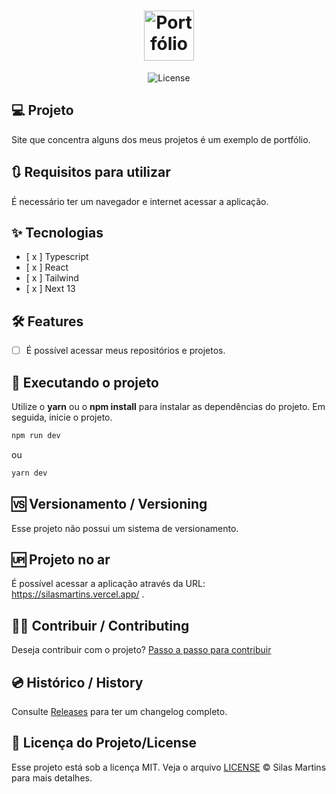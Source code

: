 <h1 align="center">
  <img alt="Portfólio" height="80" title="Portfólio" src="./public/favicon.ico" />
</h1>

<p align="center">
  <img alt="License" src="https://img.shields.io/github/license/silasfmartins/portfolio-exemplo">
</p>


## 💻 Projeto
Site que concentra alguns dos meus projetos é um exemplo de portfólio.

## 🔃 Requisitos para utilizar

É necessário ter um navegador e internet acessar a aplicação.

## ✨ Tecnologias

-   [ x ] Typescript
-   [ x ] React
-   [ x ] Tailwind
-   [ x ] Next 13

## :hammer_and_wrench: Features 

-   [ ] É possível acessar meus repositórios e projetos.


## 📲 Executando o projeto

Utilize o **yarn** ou o **npm install** para instalar as dependências do projeto.
Em seguida, inicie o projeto.

```cl
npm run dev
```
ou 
```cl
yarn dev
```

## 🆚 Versionamento / Versioning

Esse projeto não possui um sistema de versionamento.

## 🆙 Projeto no ar

É possível acessar a aplicação através da URL: https://silasmartins.vercel.app/ .

## 👨‍💻 Contribuir / Contributing

Deseja contribuir com o projeto? [Passo a passo para contribuir](https://github.com/silasfmartins/portfolio-example/blob/master/Contributing.md)

## 💿 Histórico / History

Consulte [Releases](https://github.com/silasfmartins/portfolio-example/releases) para ter um changelog completo.

## 📄 Licença do Projeto/License

Esse projeto está sob a licença MIT. Veja o arquivo [LICENSE](https://github.com/silasfmartins/portfolio-example/blob/main/LICENSE) © Silas Martins para mais detalhes.

<br />
